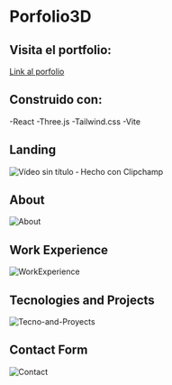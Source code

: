 # Porfolio3D

## Visita el portfolio:

[Link al porfolio](https://porfolio3-d-three.vercel.app/)


## Construido con:
-React
-Three.js
-Tailwind.css
-Vite

## Landing
![Vídeo sin título ‐ Hecho con Clipchamp](https://user-images.githubusercontent.com/93596465/232266097-84b473b3-6e45-494f-80f0-3cd9b5e58824.gif)

## About
![About](https://user-images.githubusercontent.com/93596465/232266107-a32a0d39-0d86-407d-903a-e8776a30997e.gif)

## Work Experience

![WorkExperience](https://user-images.githubusercontent.com/93596465/232266737-f43ee9b2-2834-4031-b6d6-301918feb699.gif)

## Tecnologies and Projects

![Tecno-and-Proyects](https://user-images.githubusercontent.com/93596465/232266728-82e0e7c0-8a94-474a-aada-b7dd00bf2394.gif)


## Contact Form
![Contact](https://user-images.githubusercontent.com/93596465/232266461-5fa1acce-aba8-4880-93c5-ffd2ab921f05.gif)

